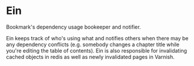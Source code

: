 # Ein
Bookmark's dependency usage bookeeper and notifier.

Ein keeps track of who's using what and notifies others when there may be any dependency conflicts (e.g. somebody changes a chapter title while you're editing the table of contents). Ein is also responsible for invalidating cached objects in redis as well as newly invalidated pages in Varnish.
